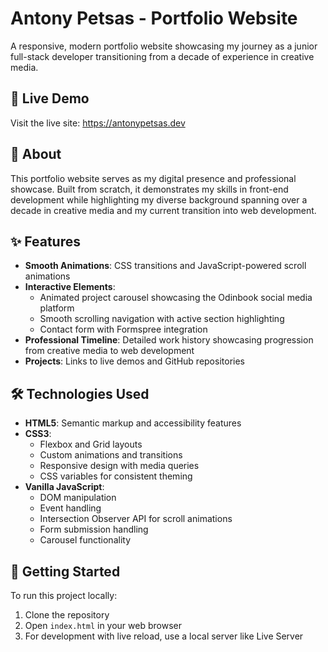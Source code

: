 # Antony Petsas - Portfolio Website

A responsive, modern portfolio website showcasing my journey as a junior full-stack developer transitioning from a decade of experience in creative media.

## 🌟 Live Demo

Visit the live site: https://antonypetsas.dev

## 📖 About

This portfolio website serves as my digital presence and professional showcase. Built from scratch, it demonstrates my skills in front-end development while highlighting my diverse background spanning over a decade in creative media and my current transition into web development.

## ✨ Features

- **Smooth Animations**: CSS transitions and JavaScript-powered scroll animations
- **Interactive Elements**:
  - Animated project carousel showcasing the Odinbook social media platform
  - Smooth scrolling navigation with active section highlighting
  - Contact form with Formspree integration
- **Professional Timeline**: Detailed work history showcasing progression from creative media to web development
- **Projects**: Links to live demos and GitHub repositories

## 🛠️ Technologies Used

- **HTML5**: Semantic markup and accessibility features
- **CSS3**:
  - Flexbox and Grid layouts
  - Custom animations and transitions
  - Responsive design with media queries
  - CSS variables for consistent theming
- **Vanilla JavaScript**:
  - DOM manipulation
  - Event handling
  - Intersection Observer API for scroll animations
  - Form submission handling
  - Carousel functionality

## 🚀 Getting Started

To run this project locally:

1. Clone the repository
2. Open `index.html` in your web browser
3. For development with live reload, use a local server like Live Server
